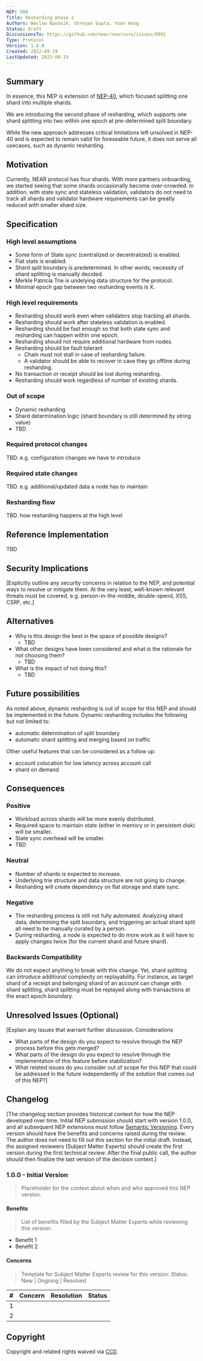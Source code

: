 ```yaml
---
NEP: 508
Title: Resharding phase 2
Authors: Waclaw Banasik, Shreyan Gupta, Yoon Hong
Status: Draft
DiscussionsTo: https://github.com/near/nearcore/issues/8992
Type: Protocol
Version: 1.0.0
Created: 2022-09-19
LastUpdated: 2023-09-19
---
```


## Summary

In essence, this NEP is extension of [NEP-40](https://github.com/near/NEPs/blob/master/specs/Proposals/0040-split-states.md), which focused splitting one shard into multiple shards. 

We are introducing the second phase of resharding, which supports one shard splitting into two within one epoch at pre-determined split boundary. 

While the new approach addresses critical limitations left unsolved in NEP-40 and is expected to remain valid for foreseable future, it does not serve all usecases, such as dynamic resharding.

## Motivation

Currently, NEAR protocol has four shards. With more partners onboarding, we started seeing that some shards occasionally become over-crowded. In addition, with state sync and stateless validation, validators do not need to track all shards and validator hardware requirements can be greatly reduced with smaller shard size. 

## Specification

### High level assumptions

* Some form of State sync (centralized or decentralized) is enabled.
* Flat state is enabled.
* Shard split boundary is predetermined. In other words, necessity of shard splitting is manually decided.
* Merkle Patricia Trie is undelying data structure for the protocol.
* Minimal epoch gap between two resharding events is X.

### High level requirements

* Resharding should work even when validators stop tracking all shards.
* Resharding should work after stateless validation is enabled.
* Resharding should be fast enough so that both state sync and resharding can happen within one epoch.
* Resharding should not require additional hardware from nodes.
* Resharding should be fault tolerant
  * Chain must not stall in case of resharding failure.
  * A validator should be able to recover in case they go offline during resharding.
* No transaction or receipt should be lost during resharding.
* Resharding should work regardless of number of existing shards.

### Out of scope

* Dynamic resharding
* Shard determination logic (shard boundary is still determined by string value)
* TBD

### Required protocol changes

TBD. e.g. configuration changes we have to introduce

### Required state changes

TBD. e.g. additional/updated data a node has to maintain

### Resharding flow

TBD. how resharding happens at the high level

## Reference Implementation

TBD

## Security Implications

[Explicitly outline any security concerns in relation to the NEP, and potential ways to resolve or mitigate them. At the very least, well-known relevant threats must be covered, e.g. person-in-the-middle, double-spend, XSS, CSRF, etc.]

## Alternatives

* Why is this design the best in the space of possible designs?
  * TBD
* What other designs have been considered and what is the rationale for not choosing them?
  * TBD
* What is the impact of not doing this?
  * TBD

## Future possibilities

As noted above, dynamic resharding is out of scope for this NEP and should be implemented in the future. Dynamic resharding includes the following but not limited to:
* automatic determination of split boundary
* automatic shard splitting and merging based on traffic

Other useful features that can be considered as a follow up:
* account colocation for low latency across account call
* shard on demand

## Consequences

### Positive

* Workload across shards will be more evenly distributed.
* Required space to maintain state (either in memory or in persistent disk) will be smaller.
* State sync overhead will be smaller.
* TBD

### Neutral

* Number of shards is expected to increase.
* Underlying trie structure and data structure are not going to change.
* Resharding will create dependency on flat storage and state sync.

### Negative

* The resharding process is still not fully automated. Analyzing shard data, determining the split boundary, and triggering an actual shard split all need to be manually curated by a person.
* During resharding, a node is expected to do more work as it will have to apply changes twice (for the current shard and future shard).

### Backwards Compatibility

We do not expect anything to break with this change. Yet, shard splitting can introduce additional complexity on replayability. For instance, as target shard of a receipt and belonging shard of an account can change with shard splitting, shard splitting must be replayed along with transactions at the exact epoch boundary.

## Unresolved Issues (Optional)

[Explain any issues that warrant further discussion. Considerations

- What parts of the design do you expect to resolve through the NEP process before this gets merged?
- What parts of the design do you expect to resolve through the implementation of this feature before stabilization?
- What related issues do you consider out of scope for this NEP that could be addressed in the future independently of the solution that comes out of this NEP?]

## Changelog

[The changelog section provides historical context for how the NEP developed over time. Initial NEP submission should start with version 1.0.0, and all subsequent NEP extensions must follow [Semantic Versioning](https://semver.org/). Every version should have the benefits and concerns raised during the review. The author does not need to fill out this section for the initial draft. Instead, the assigned reviewers (Subject Matter Experts) should create the first version during the first technical review. After the final public call, the author should then finalize the last version of the decision context.]

### 1.0.0 - Initial Version

> Placeholder for the context about when and who approved this NEP version.

#### Benefits

> List of benefits filled by the Subject Matter Experts while reviewing this version:

- Benefit 1
- Benefit 2

#### Concerns

> Template for Subject Matter Experts review for this version:
> Status: New | Ongoing | Resolved

|   # | Concern | Resolution | Status |
| --: | :------ | :--------- | -----: |
|   1 |         |            |        |
|   2 |         |            |        |

## Copyright

Copyright and related rights waived via [CC0](https://creativecommons.org/publicdomain/zero/1.0/).
